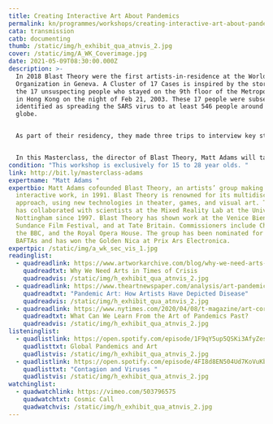 ```yaml
---
title: Creating Interactive Art About Pandemics
permalink: kn/programmes/workshops/creating-interactive-art-about-pandemics/
cata: transmission
catb: documenting
thumb: /static/img/h_exhibit_qua_atnvis_2.jpg
cover: /static/img/A_WK_Coverimage.jpg
date: 2021-05-09T08:30:00.000Z
description: >-
  In 2018 Blast Theory were the first artists-in-residence at the World Health
  Organization in Geneva. A Cluster of 17 Cases is inspired by the stories of
  the 17 unsuspecting people who stayed on the 9th floor of the Metropole Hotel
  in Hong Kong on the night of Feb 21, 2003. These 17 people were subsequently
  identified as spreading the SARS virus to at least 546 people around the
  globe.


  As part of their residency, they made three trips to interview key staff at the Strategic Health Operations Centre (SHOC), which monitors epidemics and pandemics across the world and coordinates international collaboration in response. They explored how epidemiologists studied the movements of each of the guests in the Metropole Hotel that night; even conducting tests to trace airflow between rooms.


  In this Masterclass, the director of Blast Theory, Matt Adams will take you behind-the-scenes to explore the process of making an interactive exhibit inspired by the events that occurred in Metropole Hotel on that fateful night. 
condition: "This workshop is exclusively for 15 to 28 year olds. "
link: http://bit.ly/masterclass-adams
expertname: "Matt Adams "
expertbio: Matt Adams cofounded Blast Theory, an artists’ group making
  interactive work, in 1991. Blast Theory is renowned for its multidisciplinary
  approach, using new technologies in theater, games, and visual art. The group
  has collaborated with scientists at the Mixed Reality Lab at the University of
  Nottingham since 1997. Blast Theory has shown work at the Venice Biennale, the
  Sundance Film Festival, and at Tate Britain. Commissioners include Channel 4,
  the BBC, and the Royal Opera House. The group has been nominated for four
  BAFTAs and has won the Golden Nica at Prix Ars Electronica.
expertpic: /static/img/a_wk_sec_vis_1.jpg
readinglist:
  - quadreadlink: https://www.artworkarchive.com/blog/why-we-need-arts-in-times-of-crisis
    quadreadtxt: Why We Need Arts in Times of Crisis
    quadreadvis: /static/img/h_exhibit_qua_atnvis_2.jpg
  - quadreadlink: https://www.theartnewspaper.com/analysis/art-pandemic
    quadreadtxt: "Pandemic Art: How Artists Have Depicted Disease"
    quadreadvis: /static/img/h_exhibit_qua_atnvis_2.jpg
  - quadreadlink: https://www.nytimes.com/2020/04/08/t-magazine/art-coronavirus.html
    quadreadtxt: What Can We Learn From the Art of Pandemics Past?
    quadreadvis: /static/img/h_exhibit_qua_atnvis_2.jpg
listeninglist:
  - quadlistlink: https://open.spotify.com/episode/1F9qY5up5QSKi3AfyZeskS
    quadlisttxt: Global Pandemics and Art
    quadlistvis: /static/img/h_exhibit_qua_atnvis_2.jpg
  - quadlistlink: https://open.spotify.com/episode/4FI8d8EN504Ud7KoVuKbDM
    quadlisttxt: "Contagion and Viruses "
    quadlistvis: /static/img/h_exhibit_qua_atnvis_2.jpg
watchinglist:
  - quadwatchlink: https://vimeo.com/503796575
    quadwatchtxt: Cosmic Call
    quadwatchvis: /static/img/h_exhibit_qua_atnvis_2.jpg
---
```

